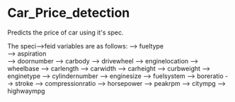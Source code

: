 # Car_Price_detection
Predicts the price of car using it's spec.


The speci-->feid variables are as follows:
--> fueltype	
--> aspiration	
--> doornumber
-->	carbody
-->	drivewheel
-->	enginelocation
-->	wheelbase
-->	carlength
-->	carwidth
-->	carheight
-->	curbweight
-->	enginetype
-->	cylindernumber
-->	enginesize
-->	fuelsystem
-->	boreratio
-->	stroke
-->	compressionratio
-->	horsepower
-->	peakrpm
-->	citympg
-->	highwaympg
